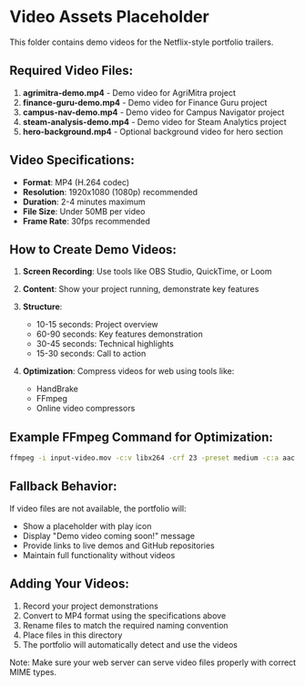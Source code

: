 # Video Assets Placeholder

This folder contains demo videos for the Netflix-style portfolio trailers.

## Required Video Files:

1. **agrimitra-demo.mp4** - Demo video for AgriMitra project
2. **finance-guru-demo.mp4** - Demo video for Finance Guru project  
3. **campus-nav-demo.mp4** - Demo video for Campus Navigator project
4. **steam-analysis-demo.mp4** - Demo video for Steam Analytics project
5. **hero-background.mp4** - Optional background video for hero section

## Video Specifications:

- **Format**: MP4 (H.264 codec)
- **Resolution**: 1920x1080 (1080p) recommended
- **Duration**: 2-4 minutes maximum
- **File Size**: Under 50MB per video
- **Frame Rate**: 30fps recommended

## How to Create Demo Videos:

1. **Screen Recording**: Use tools like OBS Studio, QuickTime, or Loom
2. **Content**: Show your project running, demonstrate key features
3. **Structure**: 
   - 10-15 seconds: Project overview
   - 60-90 seconds: Key features demonstration
   - 30-45 seconds: Technical highlights
   - 15-30 seconds: Call to action

4. **Optimization**: Compress videos for web using tools like:
   - HandBrake
   - FFmpeg
   - Online video compressors

## Example FFmpeg Command for Optimization:

```bash
ffmpeg -i input-video.mov -c:v libx264 -crf 23 -preset medium -c:a aac -b:a 128k -movflags +faststart output-video.mp4
```

## Fallback Behavior:

If video files are not available, the portfolio will:
- Show a placeholder with play icon
- Display "Demo video coming soon!" message
- Provide links to live demos and GitHub repositories
- Maintain full functionality without videos

## Adding Your Videos:

1. Record your project demonstrations
2. Convert to MP4 format using the specifications above
3. Rename files to match the required naming convention
4. Place files in this directory
5. The portfolio will automatically detect and use the videos

Note: Make sure your web server can serve video files properly with correct MIME types.
